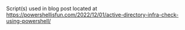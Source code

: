 Script(s) used in blog post located at https://powershellisfun.com/2022/12/01/active-directory-infra-check-using-powershell/